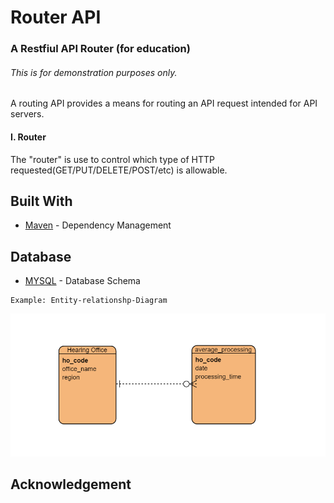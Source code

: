 

# Router API

### A Restfiul API Router (for education) 
###### This is for demonstration purposes only.
A routing API provides a means for routing an API request intended for API servers. 
 


#### I. Router
The "router" is use to control which type of HTTP requested(GET/PUT/DELETE/POST/etc) is allowable.


## Built With 
   * [Maven](https://maven.apache.org/) - Dependency Management
        
 
 ## Database
     
   * [MYSQL](https://www.mysql.com/) - Database Schema
        
    Example: Entity-relationshp-Diagram
   ![Entity](SQL.PNG)
        
        
        
        
        
 
        
        
## Acknowledgement
